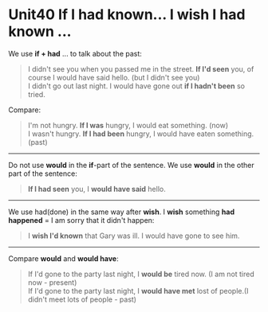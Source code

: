 # Unit40 If I had known... I wish I had known ...

We use **if + had** ... to talk about the past:
> I didn't see you when you passed me in the street. **If I'd seen** you, of course I would have said hello. (but I didn't see you)  
> I didn't go out last night. I would have gone out **if I hadn't been** so tried.

Compare:
> I'm not hungry. **If I was** hungry, I would eat something. (now)  
> I wasn't hungry. **If I had been** hungry, I would have eaten something.(past)

---
Do not use **would** in the **if**-part of the sentence. We use **would** in the other part of the sentence:
> **If I had seen** you, I **would have said** hello.

---
We use had(done) in the same way after **wish**. I **wish** something **had happened** = I am sorry that it didn't happen:
> I **wish I'd known** that Gary was ill. I would have gone to see him.
---
Compare **would** and **would have**:
> If I'd gone to the party last night, I **would be** tired now. (I am not tired now - present)  
> If I'd gone to the party last night, I **would have met** lost of people.(I didn't meet lots of people - past)